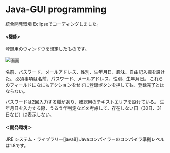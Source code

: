 # Java-GUI programming

統合開発環境 Eclipseでコーディングしました。
#### <機能>
登録用のウィンドウを想定したものです。<br><br>
![画面](https://user-images.githubusercontent.com/106609749/171466418-a62f2687-5387-47a9-bd3e-f3fcb8ed98e6.png)
<br><br>
名前、パスワード、メールアドレス、性別、生年月日、趣味、自由記入欄を設けた。
必須事項は名前、パスワード、メールアドレス、性別、生年月日。
これらのフィールドになにもアクションをせずに登録ボタンを押しても、登録完了とはならない。

パスワードは2回入力する欄があり、確認用のテキストエリアを設けている。
生年月日を入力する際、うるう年判定などを考慮して、存在しない日（30日、31日など）は表示しない。

#### ＜開発環境＞
JRE システム・ライブラリー[java8]
Javaコンパイラーのコンパイラ準拠レベルは1.8です。

